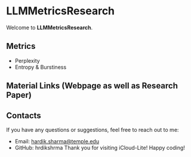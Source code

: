 
# LLMMetricsResearch

Welcome to **LLMMetricsResearch**.

## Metrics
- Perplexity
- Entropy & Burstiness

## Material Links (Webpage as well as Research Paper)

## Contacts

If you have any questions or suggestions, feel free to reach out to me:
- Email: hardik.sharma@temple.edu
- GitHub: hrdikshrma
Thank you for visiting iCloud-Lite! Happy coding!
